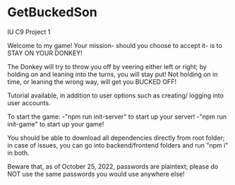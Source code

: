 # GetBuckedSon
IU C9 Project 1

Welcome to my game! Your mission- should you choose to accept it- is to STAY ON YOUR DONKEY!

The Donkey will try to throw you off by veering either left or right;
by holding on and leaning into the turns, you will stay put!
Not holding on in time, or leaning the wrong way, will get you BUCKED OFF!

Tutorial available, in addition to user options such as creating/ logging into user accounts.

To start the game:
-"npm run init-server" to start up your server!
-"npm run init-game" to start up your game!

You should be able to download all dependencies directly from root folder; in case of issues, you can go into backend/frontend folders and run "npm i" in both.

Beware that, as of October 25, 2022, passwords are plaintext; please do NOT use the same passwords you would use anywhere else!